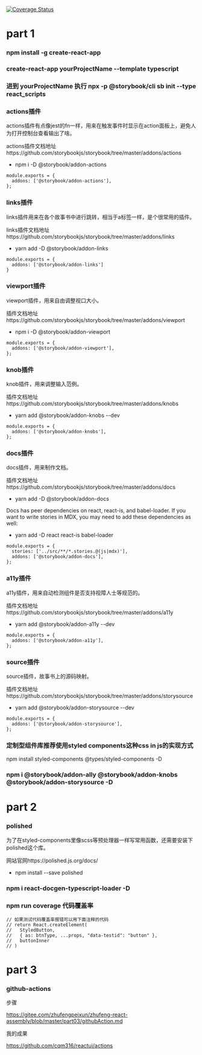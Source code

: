 [![Coverage Status](https://coveralls.io/repos/github/cqm316/reactui/badge.svg?branch=master)](https://coveralls.io/github/cqm316/reactui?branch=master)

# part 1

### npm install -g create-react-app

### create-react-app  yourProjectName --template typescript

### 进到 yourProjectName 执行 npx -p @storybook/cli sb init --type react_scripts

### actions插件

actions插件有点像jest的fn一样，用来在触发事件时显示在action面板上，避免人为打开控制台查看输出了啥。

actions插件文档地址https://github.com/storybookjs/storybook/tree/master/addons/actions

- npm i -D @storybook/addon-actions

```
module.exports = {
  addons: ['@storybook/addon-actions'],
};
```

### links插件

links插件用来在各个故事书中进行跳转，相当于a标签一样，是个很常用的插件。

links插件文档地址https://github.com/storybookjs/storybook/tree/master/addons/links

- yarn add -D @storybook/addon-links

```
module.exports = {
  addons: ['@storybook/addon-links']
}
```

### viewport插件

viewport插件，用来自由调整视口大小。

插件文档地址https://github.com/storybookjs/storybook/tree/master/addons/viewport

- npm i -D @storybook/addon-viewport

```
module.exports = {
  addons: ['@storybook/addon-viewport'],
};
```

### knob插件

knob插件，用来调整输入范例。

插件文档地址https://github.com/storybookjs/storybook/tree/master/addons/knobs

- yarn add @storybook/addon-knobs --dev

```
module.exports = {
  addons: ['@storybook/addon-knobs'],
};
```


### docs插件

docs插件，用来制作文档。

插件文档地址https://github.com/storybookjs/storybook/tree/master/addons/docs

- yarn add -D @storybook/addon-docs

Docs has peer dependencies on react, react-is, and babel-loader. If you want to write stories in MDX, you may need to add these dependencies as well:

- yarn add -D react react-is babel-loader

```
module.exports = {
  stories: ['../src/**/*.stories.@(js|mdx)'],
  addons: ['@storybook/addon-docs'],
};
```


### a11y插件

a11y插件，用来自动检测组件是否支持视障人士等规范的。

插件文档地址https://github.com/storybookjs/storybook/tree/master/addons/a11y

- yarn add @storybook/addon-a11y --dev

```
module.exports = {
  addons: ['@storybook/addon-a11y'],
};
```

### source插件

source插件，故事书上的源码映射。

插件文档地址https://github.com/storybookjs/storybook/tree/master/addons/storysource

- yarn add @storybook/addon-storysource --dev

```
module.exports = {
  addons: ['@storybook/addon-storysource'],
};
```

### 定制型组件库推荐使用styled components这种css in js的实现方式

npm install  styled-components @types/styled-components -D


### npm i @storybook/addon-ally @storybook/addon-knobs @storybook/addon-storysource -D


# part 2

### polished

为了在styled-components里像scss等预处理器一样写常用函数，还需要安装下polished这个库。

网站官网https://polished.js.org/docs/

- npm install --save polished

### npm i react-docgen-typescript-loader -D

### npm run coverage 代码覆盖率

```
// 如果测试代码覆盖率报错可以用下面注释的代码
// return React.createElement(
//   StyledButton,
//   { as: btnType, ...props, "data-testid": "button" },
//   buttonInner
// )
```

# part 3

### github-actions

步骤

https://gitee.com/zhufengpeixun/zhufeng-react-assembly/blob/master/part03/githubAction.md

我的成果

https://github.com/cqm316/reactui/actions

